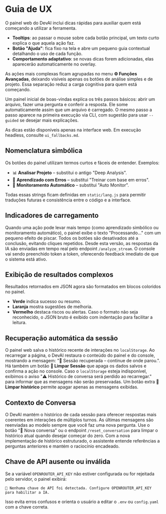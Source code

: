 # Guia de UX

O painel web do DevAI inclui dicas rápidas para auxiliar quem está começando a utilizar a ferramenta.

- **Tooltips**: ao passar o mouse sobre cada botão principal, um texto curto explica o que aquela ação faz.
- **Botão "Ajuda"**: fica fixo na tela e abre um pequeno guia contextual detalhando o uso de cada função.
- **Comportamento adaptativo**: se novas dicas forem adicionadas, elas aparecerão automaticamente no overlay.

As ações mais complexas ficam agrupadas no menu **⚙️ Funções Avançadas**, deixando visíveis apenas os botões de análise simples e de projeto. Essa separação reduz a carga cognitiva para quem está começando.

Um painel inicial de boas-vindas explica os três passos básicos: abrir um arquivo, fazer uma pergunta e conferir a resposta. Ele some automaticamente assim que um arquivo é carregado. O mesmo passo a passo aparece na primeira execução via CLI, com sugestão para usar `--guided` se desejar mais explicações.

As dicas estão disponíveis apenas na interface web. Em execução headless, consulte `ui_fallbacks.md`.

## Nomenclatura simbólica

Os botões do painel utilizam termos curtos e fáceis de entender.
Exemplos:

- 📊 **Analisar Projeto** – substitui o antigo "Deep Analysis".
- 🧠 **Aprendizado com Erros** – substitui "Treinar com base em erros".
- 🧭 **Monitoramento Automático** – substitui "Auto Monitor".

Todas essas strings ficam definidas em `static/lang.js` para permitir traduções futuras e consistência entre o código e a interface.

## Indicadores de carregamento

Quando uma ação pode levar mais tempo (como aprendizado simbólico ou monitoramento automático), o painel exibe o texto "Processando..." com um pequeno efeito de piscar. Todos os botões são desativados até a conclusão, evitando cliques repetidos.
Desde esta versão, as respostas da IA são enviadas em tempo real pelo endpoint `/analyze_stream`. O console vai sendo preenchido token a token, oferecendo feedback imediato de que o sistema está ativo.

## Exibição de resultados complexos

Resultados retornados em JSON agora são formatados em blocos coloridos no painel.
- **Verde** indica sucesso ou resumo.
- **Laranja** mostra sugestões de melhoria.
- **Vermelho** destaca riscos ou alertas.
Caso o formato não seja reconhecido, o JSON bruto é exibido com indentação para facilitar a leitura.

## Recuperação automática da sessão

O painel web salva o histórico recente de interações no `localStorage`.
Ao recarregar a página, o DevAI restaura o conteúdo do painel e do console,
mostrando a mensagem:
"🔄 Sessão recuperada – continue de onde parou.". Há também um botão
**🧹 Limpar Sessão** que apaga os dados salvos e confirma a ação no console.
Caso o `localStorage` esteja indisponível, exibimos o aviso
"⚠️ Histórico de conversa será perdido ao recarregar." para informar
que as mensagens não serão preservadas. Um botão extra **🧹 Limpar histórico**
permite apagar apenas as mensagens exibidas.

## Contexto de Conversa

O DevAI mantém o histórico de cada sessão para oferecer respostas mais
coerentes em interações de múltiplos turnos. As últimas mensagens são
reenviadas ao modelo sempre que você faz uma nova pergunta. Use o botão
"🔄 Nova conversa" ou o endpoint `/reset_conversation` para limpar o
histórico atual quando desejar começar do zero.
Com a nova implementação de histórico estruturado, o assistente entende
referências a perguntas anteriores e mantém o raciocínio encadeado.

## Chave de API ausente ou inválida

Se a variável `OPENROUTER_API_KEY` não estiver configurada ou for rejeitada pelo
servidor, o painel exibirá:

```
🚫 Nenhuma chave de API foi detectada. Configure OPENROUTER_API_KEY para habilitar a IA.
```

Isso evita erros confusos e orienta o usuário a editar o `.env` ou `config.yaml`
com a chave correta.
